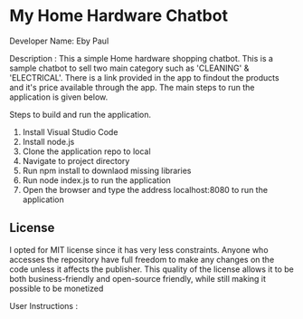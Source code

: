 # My Home Hardware Chatbot

Developer Name: Eby Paul


Description :
This a simple Home hardware shopping chatbot. This is a sample chatbot to sell two main category such as 'CLEANING' & 'ELECTRICAL'.
There is a link provided in the app to findout the products and it's price available through the app.
The main steps to run the application is given below.

Steps to build and run the application.
1. Install Visual Studio Code
2. Install node.js
3. Clone the application repo to local
4. Navigate to project directory
5. Run npm install to downlaod missing libraries
6. Run node index.js to run the application
7. Open the browser and type the address localhost:8080 to run the application

<h2>License</h2>
I opted for MIT license since it has very less constraints. Anyone who accesses the repository have full freedom to make any changes on the code unless it affects the publisher. This quality of the license allows it to be both business-friendly and open-source friendly, while still making it possible to be monetized





User Instructions :
